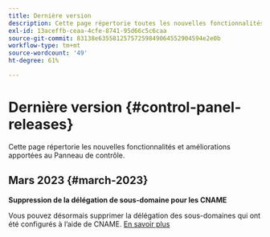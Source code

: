 ```yaml
---
title: Dernière version
description: Cette page répertorie toutes les nouvelles fonctionnalités et améliorations apportées au Panneau de contrôle.
exl-id: 13aceffb-ceaa-4cfe-8741-95d66c5c6caa
source-git-commit: 83138e63558125757259849064552904594e2e0b
workflow-type: tm+mt
source-wordcount: '49'
ht-degree: 61%

---
```


# Dernière version {#control-panel-releases}

Cette page répertorie les nouvelles fonctionnalités et améliorations apportées au Panneau de contrôle.

## Mars 2023 {#march-2023}

**Suppression de la délégation de sous-domaine pour les CNAME**

Vous pouvez désormais supprimer la délégation des sous-domaines qui ont été configurés à l’aide de CNAME. [En savoir plus](../subdomains-certificates/using/remove-delegated-subdomains.md)
